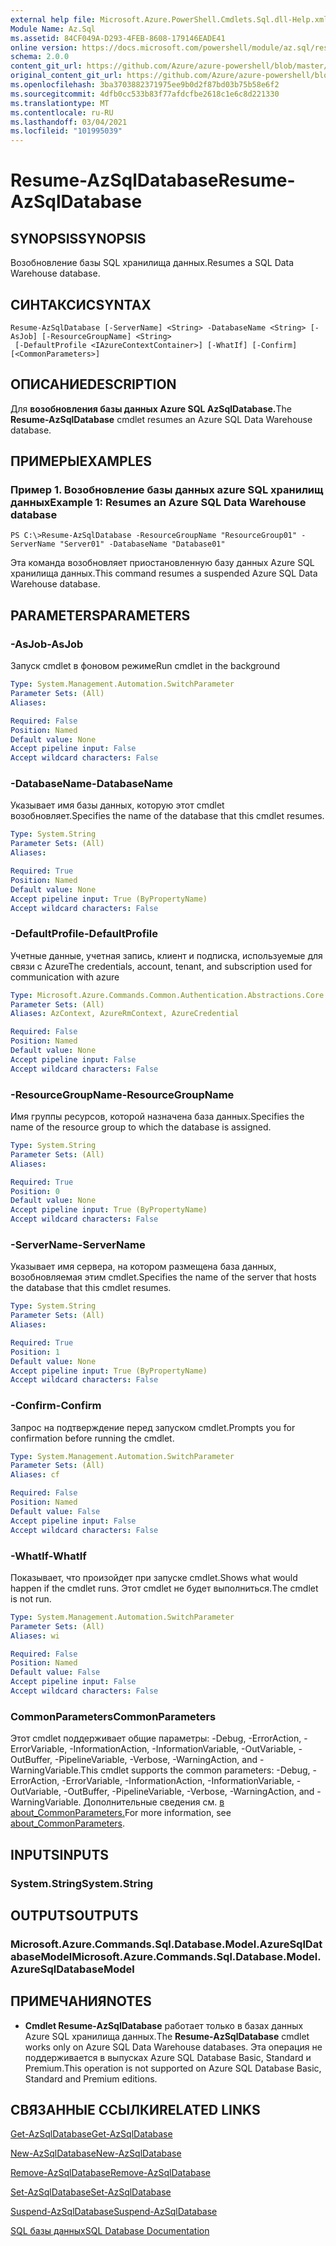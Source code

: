 ```yaml
---
external help file: Microsoft.Azure.PowerShell.Cmdlets.Sql.dll-Help.xml
Module Name: Az.Sql
ms.assetid: 84CF049A-D293-4FEB-8608-179146EADE41
online version: https://docs.microsoft.com/powershell/module/az.sql/resume-azsqldatabase
schema: 2.0.0
content_git_url: https://github.com/Azure/azure-powershell/blob/master/src/Sql/Sql/help/Resume-AzSqlDatabase.md
original_content_git_url: https://github.com/Azure/azure-powershell/blob/master/src/Sql/Sql/help/Resume-AzSqlDatabase.md
ms.openlocfilehash: 3ba3703882371975ee9b0d2f87bd03b75b58e6f2
ms.sourcegitcommit: 4dfb0cc533b83f77afdcfbe2618c1e6c8d221330
ms.translationtype: MT
ms.contentlocale: ru-RU
ms.lasthandoff: 03/04/2021
ms.locfileid: "101995039"
---
```

# <span data-ttu-id="1f4db-101">Resume-AzSqlDatabase</span><span class="sxs-lookup"><span data-stu-id="1f4db-101">Resume-AzSqlDatabase</span></span>

## <span data-ttu-id="1f4db-102">SYNOPSIS</span><span class="sxs-lookup"><span data-stu-id="1f4db-102">SYNOPSIS</span></span>
<span data-ttu-id="1f4db-103">Возобновление базы SQL хранилища данных.</span><span class="sxs-lookup"><span data-stu-id="1f4db-103">Resumes a SQL Data Warehouse database.</span></span>

## <span data-ttu-id="1f4db-104">СИНТАКСИС</span><span class="sxs-lookup"><span data-stu-id="1f4db-104">SYNTAX</span></span>

```
Resume-AzSqlDatabase [-ServerName] <String> -DatabaseName <String> [-AsJob] [-ResourceGroupName] <String>
 [-DefaultProfile <IAzureContextContainer>] [-WhatIf] [-Confirm] [<CommonParameters>]
```

## <span data-ttu-id="1f4db-105">ОПИСАНИЕ</span><span class="sxs-lookup"><span data-stu-id="1f4db-105">DESCRIPTION</span></span>
<span data-ttu-id="1f4db-106">Для **возобновления базы данных Azure SQL AzSqlDatabase.**</span><span class="sxs-lookup"><span data-stu-id="1f4db-106">The **Resume-AzSqlDatabase** cmdlet resumes an Azure SQL Data Warehouse database.</span></span>

## <span data-ttu-id="1f4db-107">ПРИМЕРЫ</span><span class="sxs-lookup"><span data-stu-id="1f4db-107">EXAMPLES</span></span>

### <span data-ttu-id="1f4db-108">Пример 1. Возобновление базы данных azure SQL хранилищ данных</span><span class="sxs-lookup"><span data-stu-id="1f4db-108">Example 1: Resumes an Azure SQL Data Warehouse database</span></span>
```
PS C:\>Resume-AzSqlDatabase -ResourceGroupName "ResourceGroup01" -ServerName "Server01" -DatabaseName "Database01"
```

<span data-ttu-id="1f4db-109">Эта команда возобновляет приостановленную базу данных Azure SQL хранилища данных.</span><span class="sxs-lookup"><span data-stu-id="1f4db-109">This command resumes a suspended Azure SQL Data Warehouse database.</span></span>

## <span data-ttu-id="1f4db-110">PARAMETERS</span><span class="sxs-lookup"><span data-stu-id="1f4db-110">PARAMETERS</span></span>

### <span data-ttu-id="1f4db-111">-AsJob</span><span class="sxs-lookup"><span data-stu-id="1f4db-111">-AsJob</span></span>
<span data-ttu-id="1f4db-112">Запуск cmdlet в фоновом режиме</span><span class="sxs-lookup"><span data-stu-id="1f4db-112">Run cmdlet in the background</span></span>

```yaml
Type: System.Management.Automation.SwitchParameter
Parameter Sets: (All)
Aliases:

Required: False
Position: Named
Default value: None
Accept pipeline input: False
Accept wildcard characters: False
```

### <span data-ttu-id="1f4db-113">-DatabaseName</span><span class="sxs-lookup"><span data-stu-id="1f4db-113">-DatabaseName</span></span>
<span data-ttu-id="1f4db-114">Указывает имя базы данных, которую этот cmdlet возобновляет.</span><span class="sxs-lookup"><span data-stu-id="1f4db-114">Specifies the name of the database that this cmdlet resumes.</span></span>

```yaml
Type: System.String
Parameter Sets: (All)
Aliases:

Required: True
Position: Named
Default value: None
Accept pipeline input: True (ByPropertyName)
Accept wildcard characters: False
```

### <span data-ttu-id="1f4db-115">-DefaultProfile</span><span class="sxs-lookup"><span data-stu-id="1f4db-115">-DefaultProfile</span></span>
<span data-ttu-id="1f4db-116">Учетные данные, учетная запись, клиент и подписка, используемые для связи с Azure</span><span class="sxs-lookup"><span data-stu-id="1f4db-116">The credentials, account, tenant, and subscription used for communication with azure</span></span>

```yaml
Type: Microsoft.Azure.Commands.Common.Authentication.Abstractions.Core.IAzureContextContainer
Parameter Sets: (All)
Aliases: AzContext, AzureRmContext, AzureCredential

Required: False
Position: Named
Default value: None
Accept pipeline input: False
Accept wildcard characters: False
```

### <span data-ttu-id="1f4db-117">-ResourceGroupName</span><span class="sxs-lookup"><span data-stu-id="1f4db-117">-ResourceGroupName</span></span>
<span data-ttu-id="1f4db-118">Имя группы ресурсов, которой назначена база данных.</span><span class="sxs-lookup"><span data-stu-id="1f4db-118">Specifies the name of the resource group to which the database is assigned.</span></span>

```yaml
Type: System.String
Parameter Sets: (All)
Aliases:

Required: True
Position: 0
Default value: None
Accept pipeline input: True (ByPropertyName)
Accept wildcard characters: False
```

### <span data-ttu-id="1f4db-119">-ServerName</span><span class="sxs-lookup"><span data-stu-id="1f4db-119">-ServerName</span></span>
<span data-ttu-id="1f4db-120">Указывает имя сервера, на котором размещена база данных, возобновляемая этим cmdlet.</span><span class="sxs-lookup"><span data-stu-id="1f4db-120">Specifies the name of the server that hosts the database that this cmdlet resumes.</span></span>

```yaml
Type: System.String
Parameter Sets: (All)
Aliases:

Required: True
Position: 1
Default value: None
Accept pipeline input: True (ByPropertyName)
Accept wildcard characters: False
```

### <span data-ttu-id="1f4db-121">-Confirm</span><span class="sxs-lookup"><span data-stu-id="1f4db-121">-Confirm</span></span>
<span data-ttu-id="1f4db-122">Запрос на подтверждение перед запуском cmdlet.</span><span class="sxs-lookup"><span data-stu-id="1f4db-122">Prompts you for confirmation before running the cmdlet.</span></span>

```yaml
Type: System.Management.Automation.SwitchParameter
Parameter Sets: (All)
Aliases: cf

Required: False
Position: Named
Default value: False
Accept pipeline input: False
Accept wildcard characters: False
```

### <span data-ttu-id="1f4db-123">-WhatIf</span><span class="sxs-lookup"><span data-stu-id="1f4db-123">-WhatIf</span></span>
<span data-ttu-id="1f4db-124">Показывает, что произойдет при запуске cmdlet.</span><span class="sxs-lookup"><span data-stu-id="1f4db-124">Shows what would happen if the cmdlet runs.</span></span>
<span data-ttu-id="1f4db-125">Этот cmdlet не будет выполниться.</span><span class="sxs-lookup"><span data-stu-id="1f4db-125">The cmdlet is not run.</span></span>

```yaml
Type: System.Management.Automation.SwitchParameter
Parameter Sets: (All)
Aliases: wi

Required: False
Position: Named
Default value: False
Accept pipeline input: False
Accept wildcard characters: False
```

### <span data-ttu-id="1f4db-126">CommonParameters</span><span class="sxs-lookup"><span data-stu-id="1f4db-126">CommonParameters</span></span>
<span data-ttu-id="1f4db-127">Этот cmdlet поддерживает общие параметры: -Debug, -ErrorAction, -ErrorVariable, -InformationAction, -InformationVariable, -OutVariable, -OutBuffer, -PipelineVariable, -Verbose, -WarningAction, and -WarningVariable.</span><span class="sxs-lookup"><span data-stu-id="1f4db-127">This cmdlet supports the common parameters: -Debug, -ErrorAction, -ErrorVariable, -InformationAction, -InformationVariable, -OutVariable, -OutBuffer, -PipelineVariable, -Verbose, -WarningAction, and -WarningVariable.</span></span> <span data-ttu-id="1f4db-128">Дополнительные сведения см. [в about_CommonParameters.](http://go.microsoft.com/fwlink/?LinkID=113216)</span><span class="sxs-lookup"><span data-stu-id="1f4db-128">For more information, see [about_CommonParameters](http://go.microsoft.com/fwlink/?LinkID=113216).</span></span>

## <span data-ttu-id="1f4db-129">INPUTS</span><span class="sxs-lookup"><span data-stu-id="1f4db-129">INPUTS</span></span>

### <span data-ttu-id="1f4db-130">System.String</span><span class="sxs-lookup"><span data-stu-id="1f4db-130">System.String</span></span>

## <span data-ttu-id="1f4db-131">OUTPUTS</span><span class="sxs-lookup"><span data-stu-id="1f4db-131">OUTPUTS</span></span>

### <span data-ttu-id="1f4db-132">Microsoft.Azure.Commands.Sql.Database.Model.AzureSqlDatabaseModel</span><span class="sxs-lookup"><span data-stu-id="1f4db-132">Microsoft.Azure.Commands.Sql.Database.Model.AzureSqlDatabaseModel</span></span>

## <span data-ttu-id="1f4db-133">ПРИМЕЧАНИЯ</span><span class="sxs-lookup"><span data-stu-id="1f4db-133">NOTES</span></span>
* <span data-ttu-id="1f4db-134">**Cmdlet Resume-AzSqlDatabase** работает только в базах данных Azure SQL хранилища данных.</span><span class="sxs-lookup"><span data-stu-id="1f4db-134">The **Resume-AzSqlDatabase** cmdlet works only on Azure SQL Data Warehouse databases.</span></span> <span data-ttu-id="1f4db-135">Эта операция не поддерживается в выпусках Azure SQL Database Basic, Standard и Premium.</span><span class="sxs-lookup"><span data-stu-id="1f4db-135">This operation is not supported on Azure SQL Database Basic, Standard and Premium editions.</span></span>

## <span data-ttu-id="1f4db-136">СВЯЗАННЫЕ ССЫЛКИ</span><span class="sxs-lookup"><span data-stu-id="1f4db-136">RELATED LINKS</span></span>

[<span data-ttu-id="1f4db-137">Get-AzSqlDatabase</span><span class="sxs-lookup"><span data-stu-id="1f4db-137">Get-AzSqlDatabase</span></span>](./Get-AzSqlDatabase.md)

[<span data-ttu-id="1f4db-138">New-AzSqlDatabase</span><span class="sxs-lookup"><span data-stu-id="1f4db-138">New-AzSqlDatabase</span></span>](./New-AzSqlDatabase.md)

[<span data-ttu-id="1f4db-139">Remove-AzSqlDatabase</span><span class="sxs-lookup"><span data-stu-id="1f4db-139">Remove-AzSqlDatabase</span></span>](./Remove-AzSqlDatabase.md)

[<span data-ttu-id="1f4db-140">Set-AzSqlDatabase</span><span class="sxs-lookup"><span data-stu-id="1f4db-140">Set-AzSqlDatabase</span></span>](./Set-AzSqlDatabase.md)

[<span data-ttu-id="1f4db-141">Suspend-AzSqlDatabase</span><span class="sxs-lookup"><span data-stu-id="1f4db-141">Suspend-AzSqlDatabase</span></span>](./Suspend-AzSqlDatabase.md)

[<span data-ttu-id="1f4db-142">SQL базы данных</span><span class="sxs-lookup"><span data-stu-id="1f4db-142">SQL Database Documentation</span></span>](https://docs.microsoft.com/azure/sql-database/)


